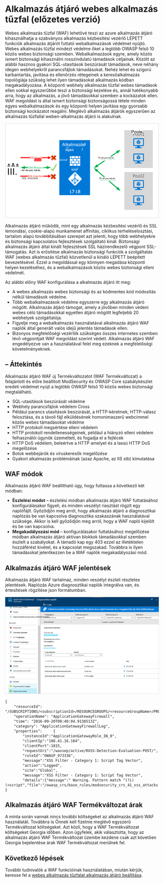 <properties
   pageTitle="Bevezetés a webes alkalmazás tűzfal (WAF) alkalmazás átjáró |} Microsoft Azure"
   description="Ezen az oldalon áttekintést webes alkalmazás tűzfal (WAF) alkalmazás átjáró "
   documentationCenter="na"
   services="application-gateway"
   authors="amsriva"
   manager="rossort"
   editor="amsriva"/>
<tags
   ms.service="application-gateway"
   ms.devlang="na"
   ms.topic="hero-article"
   ms.tgt_pltfrm="na"
   ms.workload="infrastructure-services"
   ms.date="10/25/2016"
   ms.author="amsriva"/>

# <a name="application-gateway-web-application-firewall-preview"></a>Alkalmazás átjáró webes alkalmazás tűzfal (előzetes verzió)

Webes alkalmazás tűzfal (WAF) lehetővé teszi az azure alkalmazás átjáró kihasználhatja a szabványos alkalmazás kézbesítési vezérlő LÉPETT funkciók alkalmazás átjárót futtató webalkalmazások védelmet nyújtó. Webes alkalmazás tűzfal mindezt védelme őket a legtöbb OWASP felső 10 közös webes biztonsági szemben. Webalkalmazások egyre, amely közös ismert biztonsági kihasználni rosszindulatú támadások céljainak. Között az alábbi hasznos gyakori SQL-utasítások beszúrását támadások, neve néhány idegen webhelyekről parancsfájlok támadásokat. Nehéz lehet és szigorú karbantartás, javítása és ellenőrzés rétegeinek a keresőalkalmazás topológiája szükség lehet ilyen támadásokat alkalmazás kódban megakadályozása. A központi webhely alkalmazás tűzfal webes támadások ellen sokkal egyszerűbbé teszi a biztonsági kezelése és, annál hatékonyabb arra, hogy az alkalmazás, a jövő támadásokkal szemben a kockázatok ellen. WAF megoldást is által ismert biztonsági biztonságossá tétele minden egyes webalkalmazások és egy központi helyen javítása egy gyorsabb biztonsági kockázatot reagálni. Meglévő alkalmazás átjárók egyszerűen az alkalmazás tűzfallal weben-alkalmazás átjáró is alakulnak.

![imageURLroute](./media/application-gateway-webapplicationfirewall-overview/WAF1.png)

Alkalmazás átjáró működik, mint egy alkalmazás kézbesítési vezérlő és SSL lemondási, cookie-alapú munkamenet affinitás, ciklikus terheléselosztási, tartalom alapú továbbításában szerepet azt jelenti, hogy több webhelyekre és biztonsági kapcsolatos fejlesztések szolgáltató kínál. Biztonsági alkalmazás átjáró által kínált fejlesztések SSL házirendkezelő végpont SSL-támogatás. Azt is erősítése alkalmazás biztonsági funkciók a szolgáltatás WAF (webes alkalmazás tűzfal) közvetlenül a kínáló LÉPETT beépített bevezetésével. Ezzel a megoldással egy könnyen megadása központi helyen kezeléséhez, és a webalkalmazások közös webes biztonsági elleni védelmét.

Az alábbi előny WAF konfigurálása a alkalmazás átjáró itt meg:

- A webes alkalmazás webes biztonsági és az kódmentes kód módosítás nélkül támadások védelme.
- Több webalkalmazások védelme egyszerre egy alkalmazás átjáró mögött. Alkalmazás átjáró támogat, amely a jövőben minden védeni webes célú támadásokkal egyetlen átjáró mögött legfeljebb 20 webhelyek szolgáltatója.
- Figyelje meg a webalkalmazás használatával alkalmazás átjáró WAF naplók által generált valós idejű jelentés támadások ellen.
- Bizonyos megfelelőségi vezérlők szükséges összes internetes szemben lévő végpontjait WAF megoldást szerint védett. Alkalmazás átjáró WAF engedélyezve van a használatával felel meg ezeknek a megfelelőségi követelményeknek.

## <a name="overview"></a>– Áttekintés

Alkalmazás átjáró WAF új Termékváltozatot (WAF Termékváltozat) a felajánlott és előre beállított ModSecurity és OWASP Core szabálykészlet eredeti védelmet nyújt a legtöbb OWASP felső 10 közös webes biztonsági megtalálható.

- SQL-utasítások beszúrását védelme
- Webhely parancsfájlok védelem Cross
- Például parancs utasítások beszúrását, a HTTP-kérelmek, HTTP-válasz felosztása, és a távoli fájl elküldésének homonimaszerű webcímmel közös webes támadásokat védelme
- HTTP protokoll megsértése elleni védelem
- HTTP protokoll rendellenességeinek, például a hiányzó elleni védelem felhasználói ügynök üzemelteti, és fogadja el a fejlécek
- HTTP DoS védelem, beleértve a HTTP amelyet és a lassú HTTP DoS megelőzése
- Botok webbejárók és víruskeresők megelőzése
- Gyakori alkalmazás problémáinak (azaz Apache, az IIS stb) kimutatása

## <a name="waf-modes"></a>WAF módok

Alkalmazás átjáró WAF beállítható úgy, hogy futtassa a következő két módban:

- **Észlelési módot** – észlelési módban alkalmazás átjáró WAF futtatásához konfigurálásakor figyeli, és minden veszélyt riasztást rögzít egy naplófájlt. Győződjön meg arról, hogy alkalmazás átjáró a diagnosztikai naplózás be van kapcsolva diagnosztika szakaszának használatával szüksége. Akkor is kell győződjön meg arról, hogy a WAF napló kijelölt és be van kapcsolva.
- **Megakadályozási mód** – konfigurálásakor futtatásához megelőzése módban alkalmazás átjáró aktívan blokkok támadásokkal szemben észlelt a szabályokat. A támadó kap egy 403 ezzel az illetéktelen hozzáférést kivétel, és a kapcsolat megszakad. Továbbra is ilyen támadásokat jelentkezzen be a WAF naplók megakadályozási mód.

## <a name="application-gateway-waf-reports"></a>Alkalmazás átjáró WAF jelentések

Alkalmazás átjáró WAF tartalmaz, minden veszélyt észleli részletes jelentések. Naplózás Azure diagnosztikai naplók integrálva van, és értesítések rögzítése json formátumban.

![imageURLroute](./media/application-gateway-webapplicationfirewall-overview/waf2.png)

    {
        "resourceId": "/SUBSCRIPTIONS/<subscriptionId>/RESOURCEGROUPS/<resourceGroupName>/PROVIDERS/MICROSOFT.NETWORK/APPLICATIONGATEWAYS/<applicationGatewayName>",
        "operationName": "ApplicationGatewayFirewall",
        "time": "2016-09-20T00:40:04.9138513Z",
        "category": "ApplicationGatewayFirewallLog",
        "properties":     {
            "instanceId":"ApplicationGatewayRole_IN_0",
            "clientIp":"108.41.16.164",
            "clientPort":1815,
            "requestUri":"/wavsep/active/RXSS-Detection-Evaluation-POST/",
            "ruleId":"OWASP_973336",
            "message":"XSS Filter - Category 1: Script Tag Vector",
            "action":"Logged",
            "site":"Global",
            "message":"XSS Filter - Category 1: Script Tag Vector",
            "details":{"message":" Warning. Pattern match "(?i)(<script","file":"/owasp_crs/base_rules/modsecurity_crs_41_xss_attacks.conf","line":"14"}}
    }

## <a name="application-gateway-waf-sku-pricing"></a>Alkalmazás átjáró WAF Termékváltozat árak

A minta során vannak nincs további költségeket az alkalmazás átjáró WAF használatát. Továbbra is Önnek kell fizetnie meglévő egyszerű Termékváltozat költségeket. Azt közli, hogy a WAF Termékváltozat költségeket Georgia időben. Azon ügyfelek, akik választotta, hogy az alkalmazás átjáró WAF Termékváltozat üzembe kezdene csak azt követően Georgia bejelentése árak WAF Termékváltozat merülnek fel.

## <a name="next-steps"></a>Következő lépések

További tudnivalók a WAF funkcióinak használatában, miután kérjük, keresse fel a [webes alkalmazás tűzfalat alkalmazás átjáró beállítása](application-gateway-web-application-firewall-portal.md).
